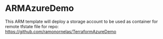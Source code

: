 # ARMAzureDemo
This ARM template will deploy a storage account to be used as container for remote tfstate file for repo: https://github.com/ramonornelas/TerraformAzureDemo
